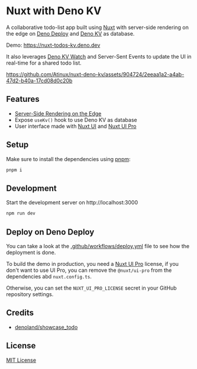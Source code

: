 # Nuxt with Deno KV

A collaborative todo-list app built using [Nuxt](https://nuxt.com) with server-side rendering on the edge on [Deno Deploy](https://deno.com/deploy) and [Deno KV](https://docs.deno.com/kv/manual) as database.

Demo: https://nuxt-todos-kv.deno.dev

It also leverages [Deno KV Watch](https://deno.com/blog/kv-watch) and Server-Sent Events to update the UI in real-time for a shared todo list.

https://github.com/Atinux/nuxt-deno-kv/assets/904724/2eeaa1a2-a4ab-47d2-b40a-17cd08d0c20b

## Features

- [Server-Side Rendering on the Edge](https://nuxt.com/blog/nuxt-on-the-edge)
- Expose `useKv()` hook to use Deno KV as database
- User interface made with [Nuxt UI](https://ui.nuxt.com) and [Nuxt UI Pro](https://ui.nuxt.com/pro)

## Setup

Make sure to install the dependencies using [pnpm](https://pnpm.io/):

```bash
pnpm i
```

## Development

Start the development server on http://localhost:3000

```bash
npm run dev
```

## Deploy on Deno Deploy

You can take a look at the [.github/workflows/deploy.yml](./.github/workflows/deploy.yml) file to see how the deployment is done.

To build the demo in production, you need a [Nuxt UI Pro](https://ui.nuxt.com/pro) license, if you don't want to use UI Pro, you can remove the `@nuxt/ui-pro` from the dependencies abd `nuxt.config.ts`.

Otherwise, you can set the `NUXT_UI_PRO_LICENSE` secret in your GitHub repository settings.

## Credits

- [denoland/showcase_todo](https://github.com/denoland/showcase_todo)

## License

[MIT License](./LICENSE)
